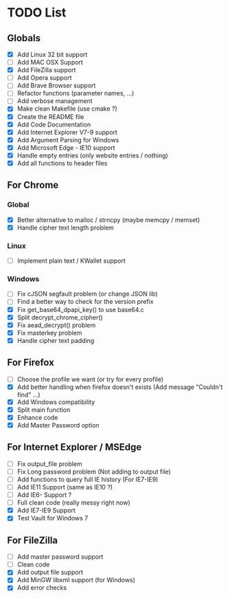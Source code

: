 # TODO List

## Globals 
- [x] Add Linux 32 bit support
- [ ] Add MAC OSX Support
- [x] Add FileZilla support
- [ ] Add Opera support
- [ ] Add Brave Browser support
- [ ] Refactor functions (parameter names, ...)
- [ ] Add verbose management
- [x] Make clean Makefile (use cmake ?)
- [x] Create the README file
- [x] Add Code Documentation
- [x] Add Internet Explorer V7-9 support 
- [x] Add Argument Parsing for Windows
- [x] Add Microsoft Edge - IE10 support
- [x] Handle empty entries (only website entries / nothing)
- [x] Add all functions to header files

## For Chrome

### Global
- [x] Better alternative to malloc / strncpy (maybe memcpy / memset)
- [x] Handle cipher text length problem

### Linux
- [ ] Implement plain text / KWallet support

### Windows
- [ ] Fix cJSON segfault problem (or change JSON lib)
- [ ] Find a better way to check for the version prefix
- [x] Fix get_base64_dpapi_key() to use base64.c 
- [x] Split decrypt_chrome_cipher() 
- [x] Fix aead_decrypt() problem
- [x] Fix masterkey problem
- [x] Handle cipher text  padding

## For Firefox
- [ ] Choose the profile we want (or try for every profile)
- [x] Add better handling when firefox doesn't exists (Add message "Couldn't find" ...)
- [x] Add Windows compatibility
- [x] Split main function
- [x] Enhance code
- [x] Add Master Password option

## For Internet Explorer / MSEdge
- [ ] Fix output_file problem
- [ ] Fix Long password problem (Not adding to output file)
- [ ] Add functions to query full IE history (For IE7-IE9)
- [ ] Add IE11 Support (same as IE10 ?)
- [ ] Add IE6- Support ?
- [ ] Full clean code (really messy right now)
- [x] Add IE7-IE9 Support
- [x] Test Vault for Windows 7

## For FileZilla
- [ ] Add master password support
- [ ] Clean code
- [x] Add output file support
- [x] Add MinGW libxml support (for Windows)
- [x] Add error checks
